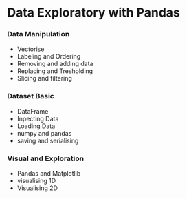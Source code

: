 # Data Exploratory with Pandas

### Data Manipulation

- Vectorise
- Labeling and Ordering
- Removing and adding data
- Replacing and Tresholding
- Slicing and filtering

### Dataset Basic

- DataFrame
- Inpecting Data
- Loading Data
- numpy and pandas
- saving and serialising

### Visual and Exploration

- Pandas and Matplotlib
- visualising 1D
- Visualising 2D
